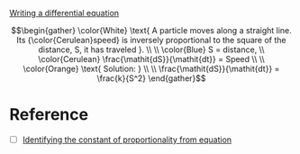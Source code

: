 [Writing a differential equation](https://www.khanacademy.org/math/differential-equations/first-order-differential-equations/differential-equations-intro/v/writing-a-differential-equation)

```math
\begin{gather}
\color{White} \text{ A particle moves along a straight line. Its {\color{Cerulean}speed} is inversely proportional to the square of the distance, S, it has traveled }. \\
\\
\color{Blue} S = distance, \\
\color{Cerulean} \frac{\mathit{dS}}{\mathit{dt}} = Speed \\
\\
\color{Orange} \text{ Solution: } \\
\\
\frac{\mathit{dS}}{\mathit{dt}} = \frac{k}{S^2}
\end{gather}
```

# Reference

- [ ] [Identifying the constant of proportionality from equation](https://www.khanacademy.org/math/cc-seventh-grade-math/cc-7th-ratio-proportion/7th-constant-of-proportionality/v/identifying-the-constant-of-proportionality)
